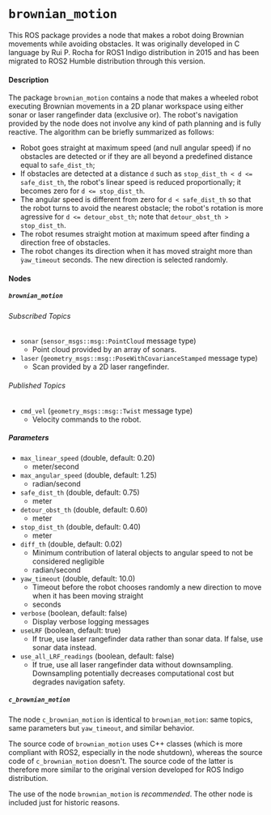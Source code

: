 # `brownian_motion`
This ROS package provides a node that makes a robot doing Brownian movements while avoiding obstacles. It was originally developed in C language by Rui P. Rocha for ROS1 Indigo distribution in 2015 and has been migrated to ROS2 Humble distribution through this version.

#### Description
The package `brownian_motion` contains a node that makes a wheeled robot executing Brownian movements in a 2D planar workspace using either sonar or laser rangefinder data (exclusive or). The robot's navigation provided by the node does not involve any kind of path planning and is fully reactive. The algorithm can be briefly summarized as follows:
- Robot goes straight at maximum speed (and null angular speed) if no obstacles are detected or if they are all beyond a predefined distance equal to `safe_dist_th`;
- If obstacles are detected at a distance `d` such as `stop_dist_th < d <= safe_dist_th`, the robot's linear speed is reduced proportionally; it becomes zero for `d <= stop_dist_th`.
- The angular speed is different from zero for `d < safe_dist_th` so that the robot turns to avoid the nearest obstacle; the robot's rotation is more agressive for `d <= detour_obst_th`; note that `detour_obst_th > stop_dist_th`.
- The robot resumes straight motion at maximum speed after finding a direction free of obstacles.
- The robot changes its direction when it has moved straight more than `ỳaw_timeout` seconds. The new direction is selected randomly.


#### Nodes

##### `brownian_motion`

###### Subscribed Topics
- `sonar` (`sensor_msgs::msg::PointCloud` message type)
    - Point cloud provided by an array of sonars.
- `laser` (`geometry_msgs::msg::PoseWithCovarianceStamped` message type)
    - Scan provided by a 2D laser rangefinder.

###### Published Topics
- `cmd_vel` (`geometry_msgs::msg::Twist` message type)
    - Velocity commands to the robot.


##### Parameters
- `max_linear_speed` (double, default: 0.20)
    - meter/second
- `max_angular_speed` (double, default: 1.25)
    - radian/second
- `safe_dist_th` (double, default: 0.75)
    - meter
- `detour_obst_th` (double, default: 0.60)
    - meter
- `stop_dist_th` (double, default: 0.40)
    - meter
- `diff_th` (double, default: 0.02)
    - Minimum contribution of lateral objects to angular speed to not be considered negligible
    - radian/second
- `yaw_timeout` (double, default: 10.0)
    - Timeout before the robot chooses randomly a new direction to move when it has been moving straight
    - seconds
- `verbose` (boolean, default: false)
    - Display verbose logging messages
- `useLRF` (boolean, default: true)
    - If true, use laser rangefinder data rather than sonar data. If false, use sonar data instead.
- `use_all_LRF_readings` (boolean, default: false)
    - If true, use all laser rangefinder data without downsampling. Downsampling potentially decreases computational cost but degrades navigation safety.

##### `c_brownian_motion`
The node `c_brownian_motion` is identical to `brownian_motion`: same topics, same parameters but `yaw_timeout`, and similar behavior.

The source code of `brownian_motion` uses C++ classes (which is more compliant with ROS2, especially in the node shutdown), whereas the source code of `c_brownian_motion` doesn't. The source code of the latter is therefore more similar to the original version developed for ROS Indigo distribution.

The use of the node `brownian_motion` is _recommended_. The other node is included just for historic reasons.